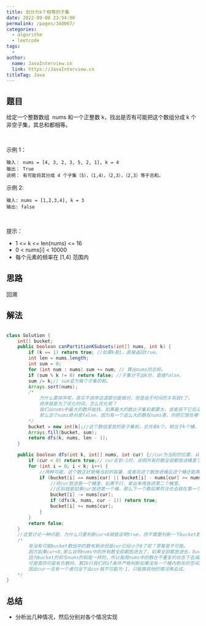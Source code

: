 ```yaml
---
title: 划分为k个相等的子集
date: 2022-09-08 23:54:00
permalink: /pages/340067/
categories:
  - algorithm
  - leetcode
tags:
  - 
author: 
  name: JavaInterview.cn
  link: https://JavaInterview.cn
titleTag: Java
---
```


## 题目

给定一个整数数组  nums 和一个正整数 k，找出是否有可能把这个数组分成 k 个非空子集，其总和都相等。

 

示例 1：

    输入： nums = [4, 3, 2, 3, 5, 2, 1], k = 4
    输出： True
    说明： 有可能将其分成 4 个子集（5），（1,4），（2,3），（2,3）等于总和。
示例 2:

    输入: nums = [1,2,3,4], k = 3
    输出: false
 

提示：

- 1 <= k <= len(nums) <= 16
- 0 < nums[i] < 10000
- 每个元素的频率在 [1,4] 范围内



## 思路

回溯

## 解法
```java

class Solution {
    int[] bucket;
    public boolean canPartitionKSubsets(int[] nums, int k) {
        if (k == 1) return true; //如果k是1，直接返回true。
        int len = nums.length;
        int sum = 0;
        for (int num : nums) sum += num; // 算出nums的总和。
        if (sum % k != 0) return false; //子集分不出k份，直接false。
        sum /= k;// sum变为每个子集的和。
        Arrays.sort(nums);
        /*
            为什么要排序呢，其实不排序这道题也能做对，但是由于时间的关系就t了。
            排序就是为了优化时间，怎么优化呢？
            我们从nums中最大的数开始找，如果最大的数比子集和都要大，或者装下它后没到子集和的大小但是装不下nums中最小的值了，
            那么这个nums绝对是false，因为有一个这么大的数在nums里，你把它放在哪个子集里都不合适。
        */
        bucket = new int[k];//这个数组里放的是子集和，总共有k个。相当于k个桶，元素一个一个往里面放。
        Arrays.fill(bucket, sum);
        return dfs(k, nums, len - 1);
    }

    public boolean dfs(int k, int[] nums, int cur) {//cur为当前的位置，从最后开始往前走。
        if (cur < 0) return true;// cur走到-1时，说明所有的数全部都放进桶里了。这时一定是true
        for (int i = 0; i < k; i++) {
            //两种可能，这个数正好是桶当前的容量，或者将这个数放进桶后这个桶还能再放别的数。
            if (bucket[i] == nums[cur] || bucket[i] - nums[cur] >= nums[0]) {
                //将cur放进第一个桶里，如果不行，拿出来再放进第二个桶里。
                //区别就是如果cur放进第一个桶，那么下一个数如果符合也会放在第一个桶，可是最后发现是false，那么可能我应该把这两个数分开来放。
                bucket[i] -= nums[cur];
                if (dfs(k, nums, cur - 1)) return true;
                bucket[i] += nums[cur];
            }
        }
        return false;
    }
    //这里讨论一种问题，为什么只要判断cur<0就能说明true，而不需要判断一下bucket数组中的值是否全部都是0。
    /*
        有没有可能bucket数组中的数有剩余但是cur已经小于0了呢？答案是不可能。
        因为如果cur<0,那么说明nums中的所有数全部都放进去了，如果全部都放进去，bucket中的数尽管可能不全为0，但是数组中的和一定是0。
        因为bucket的和与nums的和是一样的，所以我用nums中的数在不重复的状态下去减bucket中的数，全部减去的情况下bucket中的和一定是0。
        可是真的可能有负数吗，第26行我们的if条件严格判断如果没有一个桶内剩余的空间能放下这个数的话是不会执行递归的，只会返回一个false,
        因此cur一旦有一个递归没下去cur就不可能为-1，只能换其他的情况再去试。
    */
}

```

## 总结

- 分析出几种情况，然后分别对各个情况实现 
